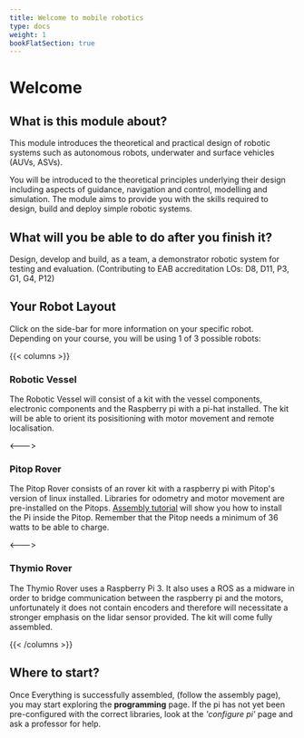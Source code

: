 ```yaml
---
title: Welcome to mobile robotics
type: docs
weight: 1
bookFlatSection: true
---
```


# Welcome


## What is this module about?
This module introduces the theoretical and practical design of robotic systems such as autonomous robots, underwater and surface vehicles (AUVs, ASVs).

You will be introduced to the theoretical principles underlying their design including aspects of guidance, navigation and control, modelling and simulation. The module aims to provide you with the skills required to design, build and deploy simple robotic systems.


## What will you be able to do after you finish it?
Design, develop and build, as a team, a demonstrator robotic system for testing and evaluation. (Contributing to EAB accreditation LOs: D8, D11, P3, G1, G4, P12)

## Your Robot Layout
Click on the side-bar for more information on your specific robot. Depending on your course, you will be using 1 of 3 possible robots:

{{< columns >}}
### Robotic Vessel

The Robotic Vessel will consist of a kit with the vessel components, electronic components and the Raspberry pi with a pi-hat installed. The kit will be able to orient its posisitioning with motor movement and remote localisation.

<--->

### Pitop Rover

The Pitop Rover consists of an rover kit with a raspberry pi with Pitop's version of linux installed. Libraries for odometry and motor movement are pre-installed on the Pitops. [Assembly tutorial](https://www.pi-top.com/start/pi-top-4) will show you how to install the Pi inside the Pitop. Remember that the Pitop needs a minimum of 36 watts to be able to charge.

<--->

### Thymio Rover

The Thymio Rover uses a Raspberry Pi 3. It also uses a ROS as a midware in order to bridge communication between the raspberry pi and the motors, unfortunately it does not contain encoders and therefore will necessitate a stronger emphasis on the lidar sensor provided. The kit will come fully assembled.

{{< /columns >}}


## Where to start?

Once Everything is successfully assembled, (follow the assembly page), you may start exploring the **programming** page. If the pi has not yet been pre-configured with the correct libraries, look at the *'configure pi'* page and ask a professor for help.
